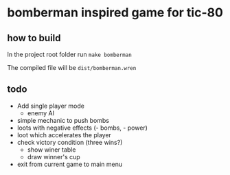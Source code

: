 # bomberman inspired game for tic-80

## how to build

In the project root folder run `make bomberman`

The compiled file will be `dist/bomberman.wren`

## todo

- Add single player mode
  - enemy AI
- simple mechanic to push bombs
- loots with negative effects (- bombs, - power)
- loot which accelerates the player
- check victory condition (three wins?)
  - show winer table
  - draw winner's cup
- exit from current game to main menu
